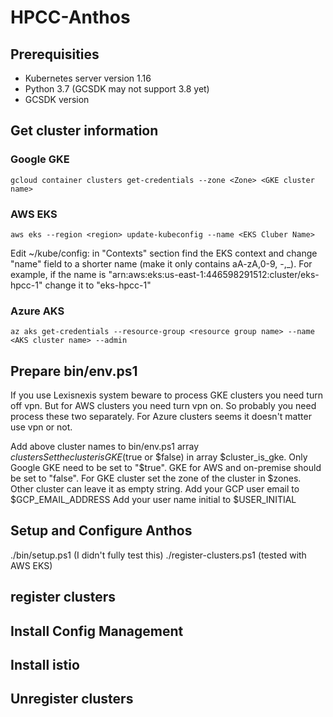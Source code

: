 # HPCC-Anthos

## Prerequisities
- Kubernetes server version 1.16
- Python 3.7 (GCSDK may not support 3.8 yet)
- GCSDK version 


## Get cluster information


### Google GKE
```console
gcloud container clusters get-credentials --zone <Zone> <GKE cluster name>
```
### AWS EKS
```console
aws eks --region <region> update-kubeconfig --name <EKS Cluber Name>
```
Edit ~/kube/config: in "Contexts" section find the EKS context and change "name" field to a shorter name (make it only contains aA-zA,0-9, -,_). For example, if the name is "arn:aws:eks:us-east-1:446598291512:cluster/eks-hpcc-1" change it to "eks-hpcc-1"

### Azure AKS
```console
az aks get-credentials --resource-group <resource group name> --name <AKS cluster name> --admin
```

## Prepare bin/env.ps1
If you use Lexisnexis system beware to process GKE clusters you need turn off vpn. But for AWS clusters you need turn vpn on. So probably you need process these two separately. For Azure clusters seems it doesn't matter use vpn or not.

Add above cluster names to bin/env.ps1 array $clusters
Set the cluster is GKE ($true or $false) in array $cluster_is_gke. Only Google GKE need to be set to "$true". GKE for AWS and on-premise should be set to "false".
For GKE cluster set the zone of the cluster in $zones. Other cluster can leave it as empty string.
Add your GCP user email to $GCP_EMAIL_ADDRESS
Add your user name initial to $USER_INITIAL

## Setup and Configure Anthos
./bin/setup.ps1  (I didn't fully test this)
./register-clusters.ps1 (tested with AWS EKS)


## register clusters

## Install Config Management

## Install istio

## Unregister clusters

